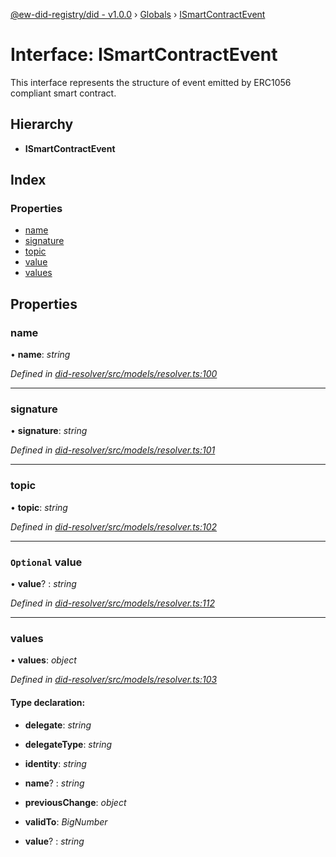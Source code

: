 [@ew-did-registry/did - v1.0.0](../README.md) › [Globals](../globals.md) › [ISmartContractEvent](ismartcontractevent.md)

# Interface: ISmartContractEvent

This interface represents the structure of event emitted by ERC1056 compliant smart contract.

## Hierarchy

* **ISmartContractEvent**

## Index

### Properties

* [name](ismartcontractevent.md#name)
* [signature](ismartcontractevent.md#signature)
* [topic](ismartcontractevent.md#topic)
* [value](ismartcontractevent.md#optional-value)
* [values](ismartcontractevent.md#values)

## Properties

###  name

• **name**: *string*

*Defined in [did-resolver/src/models/resolver.ts:100](https://github.com/energywebfoundation/ew-did-registry/blob/1ed60e5/packages/did-resolver/src/models/resolver.ts#L100)*

___

###  signature

• **signature**: *string*

*Defined in [did-resolver/src/models/resolver.ts:101](https://github.com/energywebfoundation/ew-did-registry/blob/1ed60e5/packages/did-resolver/src/models/resolver.ts#L101)*

___

###  topic

• **topic**: *string*

*Defined in [did-resolver/src/models/resolver.ts:102](https://github.com/energywebfoundation/ew-did-registry/blob/1ed60e5/packages/did-resolver/src/models/resolver.ts#L102)*

___

### `Optional` value

• **value**? : *string*

*Defined in [did-resolver/src/models/resolver.ts:112](https://github.com/energywebfoundation/ew-did-registry/blob/1ed60e5/packages/did-resolver/src/models/resolver.ts#L112)*

___

###  values

• **values**: *object*

*Defined in [did-resolver/src/models/resolver.ts:103](https://github.com/energywebfoundation/ew-did-registry/blob/1ed60e5/packages/did-resolver/src/models/resolver.ts#L103)*

#### Type declaration:

* **delegate**: *string*

* **delegateType**: *string*

* **identity**: *string*

* **name**? : *string*

* **previousChange**: *object*

* **validTo**: *BigNumber*

* **value**? : *string*
